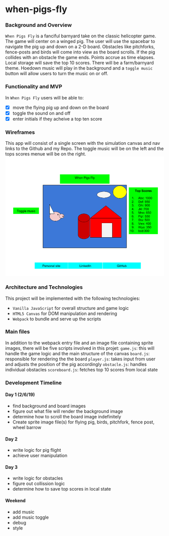 # when-pigs-fly

### Background and Overview
`When Pigs Fly` is a fanciful barnyard take on the classic helicopter game. The game will center on a winged pig.  The user will use the spacebar to navigate the pig up and down on a 2-D board. Obstacles like pitchforks, fence-posts and birds will come into view as the board scrolls. If the pig collides with an obstacle the game ends. Points accrue as time elapses. Local storage will save the top 10 scores. There will be a farm/barnyard theme. Hoedown music will play in the background and a `toggle music` button will allow users to turn the music on or off.

### Functionality and MVP
In `When Pigs Fly` users will be able to:
- [x] move the flying pig up and down on the board
- [x] toggle the sound on and off
- [x] enter initials if they acheive a top ten score

### Wireframes
This app will consist of a single screen with the simulation canvas and nav links to the Github and my Repo. The toggle music will be on the left and the tops scores menue will be on the right.
![WireFrame](https://github.com/eeberhart40/when-pigs-fly/blob/master/when%20pigs%20fly%20wire%20frame.png)

### Architecture and Technologies
This project will be implemented with the following technologies:
* `Vanilla JavaScript` for overall structure and game logic
* `HTML5 Canvas` for DOM manipulation and rendering
* `Webpack` to bundle and serve up the scripts

### Main files
In addition to the webpack entry file and an image file containing sprite images, there will be five scripts involved in this projet:
`game.js`: this will handle the game logic and the main structure of the canvas
`board.js`: responsible for rendering the the board
`player.js`: takes input from user and adjusts the position of the pig accordingly
`obstacle.js`: handles individual obstacles
`scoreboard.js`: fetches top 10 scores from local state

### Development Timeline
#### Day 1 (2/6/19)
* find background and board images
* figure out what file will render the background image
* determine how to scroll the board image indefinitely
* Create sprite image file(s) for flying pig, birds, pitchfork, fence post, wheel barrow

#### Day 2
 * write logic for pig flight
 * achieve user manipulation

#### Day 3
* write logic for obstacles
* figure out collission logic
* determine how to save top scores in local state

#### Weekend
* add music
* add music toggle
* debug
* style
